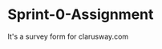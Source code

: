 # Sprint-0-Assignment
It's a survey form for clarusway.com


<!DOCTYPE html>
<html lang="en">

<head>
    <meta charset="UTF-8">
    <meta name="viewport" content="width=device-width, initial-scale=1.0">
    <title>Clarusway Survey Form</title>
    <style>
      #title {
        font-size: 75px;
        font-weight: 400;
      }
      
      p {
        font-size: 1.5rem;
      }

      #radio {
        margin-bottom: 15px;
      }

      #check {
        margin-bottom: 15px;
      }

    </style>
</head>

<body>

    <h1 id="title">Clarusway Survey Form</h1>
    
    <p>
      Thank you for taking the time to help us improve the platform
    </p>
    
    <form id="survey-form" action="result.html" method="GET" target="_blank">
      
      <div class="box1">
        <label for="name" id="name-label">Name</label><br>
        <input type="text" name='name' placeholder="Enter your name" id="name" required>
      </div>
      <br>

      <div class="box2">
        <label for="surname" id="surname-label">Surname</label><br>
        <input type="text" name='surname' placeholder="Enter your Surname" id="surname" required>
      </div>
      <br>

      <div class="box3">
        <label for="email" id="email-label">Email</label><br>
        <input type="email" name="email" placeholder="user@clarusway.com" id="email" required>
      </div>

      <div class="box4">
        <label for='currentrole' id="currentrole-label"><p>Which option best describes your current role?</p></label>
        <select name='roles' id="currentrole" required>
          <option disabled selected value>Select current role</option>
          <option value="Student">Student</option>
          <option value="Teacher">Teacher</option>
          <option value="Fulltimejob">Full Time Job</option>
          <option value="Parttimejob">Part Time Job</option>
          <option value="Learner">Full Time Learner</option>
          <option value="Notsay">Prefer not to say</option>
        </select>
      </div>

      <div class="box5">
        <label for="radios" id="radios-label"><p>Would you recommend Clarusway to a friend?</p></label>
        <label><input type="radio" id="radio" name="recomming" value="Yes"> Definitely, Yes</label><br>
        <label><input type="radio" id="radio" name="recomming" value="Maybe"> Maybe</label><br>
        <label><input type="radio" id="radio" name="recomming" value="Not-sure"> Not sure</label><br>
        <label><input type="radio" id="radio" name="recomming" value="No"> Definitely, No</label>
      </div>
      
      <div class="box6">
        <label for='favfeature' id="favfeature-label"><p>What is your favorite feature of Clarusway?</p></label>
        <select name='favorite' id="favfeature" required>
          <option disabled selected value>Select an option</option>
          <option value="Courses">Courses</option>
          <option value="Projects">Projects</option>
          <option value="Community">Community</option>
          <option value="Mentors">Mentors</option>
        </select>
      </div>

      <div class="box7">
        <label id="checkbox"><p>What would you like to see improved? (Check all that apply)</p></label>
        <label><input type="checkbox" id="check" name="choose1" value="Front-end-Projects">Front-end Projects</label><br>
        <label><input type="checkbox" id="check" name="choose2" value="Back-end-Projects">Back-end Projects</label><br>
        <label><input type="checkbox" id="check" name="choose3" value="Data-Science">Data Science</label><br>
        <label><input type="checkbox" id="check" name="choose4" value="Additional-Courses">Additional Courses</label><br>
      </div>

      <div class="box-textarea">
        <label id="comments"><p>Any comments or suggestions?</p></label>
        <textarea class="text-area" name="comments" rows="5" cols="50" placeholder="Enter your comment here...Thanxs for your comments...."></textarea>
        
        <input type="submit" value="Submit">
      </div>
      
    </form>

</body>

</html>
